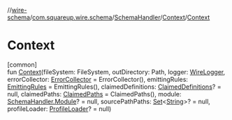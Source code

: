 //[wire-schema](../../../../index.md)/[com.squareup.wire.schema](../../index.md)/[SchemaHandler](../index.md)/[Context](index.md)/[Context](-context.md)

# Context

[common]\
fun [Context](-context.md)(fileSystem: FileSystem, outDirectory: Path, logger: [WireLogger](../../../com.squareup.wire/-wire-logger/index.md), errorCollector: [ErrorCollector](../../-error-collector/index.md) = ErrorCollector(), emittingRules: [EmittingRules](../../-emitting-rules/index.md) = EmittingRules(), claimedDefinitions: [ClaimedDefinitions](../../-claimed-definitions/index.md)? = null, claimedPaths: [ClaimedPaths](../../-claimed-paths/index.md) = ClaimedPaths(), module: [SchemaHandler.Module](../-module/index.md)? = null, sourcePathPaths: [Set](https://kotlinlang.org/api/latest/jvm/stdlib/kotlin.collections/-set/index.html)&lt;[String](https://kotlinlang.org/api/latest/jvm/stdlib/kotlin/-string/index.html)&gt;? = null, profileLoader: [ProfileLoader](../../-profile-loader/index.md)? = null)
